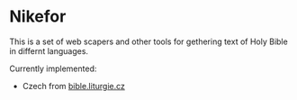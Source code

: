 # Nikefor

This is a set of web scapers and other tools for gethering text of Holy Bible in differnt languages.

Currently implemented:
- Czech from [bible.liturgie.cz](https://bible.liturgie.cz)